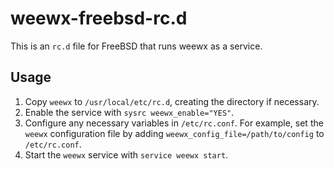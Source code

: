 # weewx-freebsd-rc.d

This is an `rc.d` file for FreeBSD that runs weewx as a service.

## Usage

1. Copy `weewx` to `/usr/local/etc/rc.d`, creating the directory if necessary.
1. Enable the service with `sysrc weewx_enable="YES"`.
1. Configure any necessary variables in `/etc/rc.conf`. For example, set the `weewx` configuration file by adding `weewx_config_file=/path/to/config` to `/etc/rc.conf`.
1. Start the `weewx` service with `service weewx start`.
